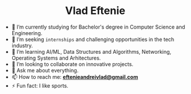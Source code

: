  
 <h1 align="center">Vlad Eftenie</h1>


- 🔭 I’m currently studying for Bachelor's degree in Computer Science and Engineering.
- 🤔 I’m seeking `internships` and challenging opportunities in the tech industry.
- 🌱 I’m learning AI/ML, Data Structures and Algorithms, Networking, Operating Systems and Arhitectures.
- 👯 I’m looking to collaborate on innovative projects.
- 💬 Ask me about everything.
- 📫 How to reach me:  **eftenieandreivlad@gmail.com**
- ⚡ Fun fact: I like sports.




 
 
 
 
 
 
 
 
 
 
 
 
